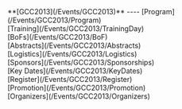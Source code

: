 <div class='linkbox'>
**[GCC2013](/Events/GCC2013)**
----
[Program](/Events/GCC2013/Program)<br />
[Training](/Events/GCC2013/TrainingDay)<br />
[BoFs](/Events/GCC2013/BoF)<br />
[Abstracts](/Events/GCC2013/Abstracts)<br />
[Logistics](/Events/GCC2013/Logistics)<br />
[Sponsors](/Events/GCC2013/Sponsorships)<br />
[Key Dates](/Events/GCC2013/KeyDates)<br />
[Register](/Events/GCC2013/Register)<br />
[Promotion](/Events/GCC2013/Promotion)<br />
[Organizers](/Events/GCC2013/Organizers)<br />
</div>
